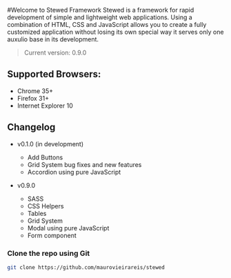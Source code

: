 #Welcome to Stewed Framework 
Stewed is a framework for rapid development of simple and lightweight web applications.
Using a combination of HTML, CSS and JavaScript allows you to create a fully customized application without losing its own special way it serves only one auxulio base in its development.

> Current version: 0.9.0

## Supported Browsers:
- Chrome 35+
- Firefox 31+
- Internet Explorer 10

## Changelog
- v0.1.0 (in development)
	- Add Buttons
	- Grid System bug fixes and new features
	- Accordion using pure JavaScript

- v0.9.0
	- SASS
	- CSS Helpers
	- Tables 
	- Grid System
	- Modal using pure JavaScript
	- Form component

### Clone the repo using Git

```bash
git clone https://github.com/maurovieirareis/stewed
```

